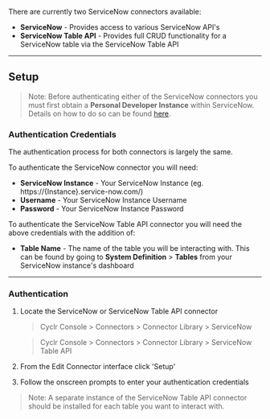 
There are currently two ServiceNow connectors available:

- **ServiceNow** - Provides access to various ServiceNow API's
- **ServiceNow Table API** - Provides full CRUD functionality for a ServiceNow table via the ServiceNow Table API

---

## Setup

> Note: Before authenticating either of the ServiceNow connectors you must first obtain a **Personal Developer Instance** within ServiceNow. Details on how to do so can be found [here](https://developer.servicenow.com/dev.do#!/learn/learning-plans/orlando/technology_partner_program/app_store_learnv2_buildmyfirstapp_orlando_personal_developer_instances).

### Authentication Credentials

The authentication process for both connectors is largely the same.

To authenticate the ServiceNow connector you will need:

- **ServiceNow Instance** - Your ServiceNow Instance (eg. https://<span>{Instance}.service-now</span>.com/)
- **Username** - Your ServiceNow Instance Username
- **Password** - Your ServiceNow Instance Password

To authenticate the ServiceNow Table API connector you will need the above credentials with the addition of:

- **Table Name** - The name of the table you will be interacting with. This can be found by going to **System Definition** > **Tables** from your ServiceNow instance's dashboard

---

### Authentication

1. Locate the ServiceNow or ServiceNow Table API connector

   > Cyclr Console > Connectors > Connector Library > ServiceNow
   
   > Cyclr Console > Connectors > Connector Library > ServiceNow Table API

2. From the Edit Connector interface click 'Setup'

3. Follow the onscreen prompts to enter your authentication credentials

> Note: A separate instance of the ServiceNow Table API connector should be installed for each table you want to interact with.
